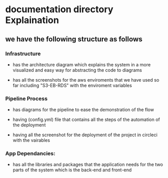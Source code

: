 # documentation directory Explaination

## we have the following structure as follows

### Infrastructure
- has the architecture diagram which explains the system in a more visualized and easy way for abstracting the code to diagrams

- has all the screenshots for the aws enviroments that we have used so far including "S3-EB-RDS" with the enviroment variables

### Pipeline Process
- has diagrams for the pipeline to ease the demonstration of the flow

- having (config.yml) file that contains all the steps of the automation of the deployment

- having all the screenshot for the deployment of the project in circleci with the vairables 

### App Dependancies:
- has all the libraries and packages that the application needs for the two parts of the system which is the back-end and front-end